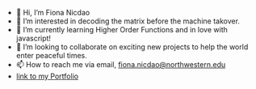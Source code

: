 - 👋 Hi, I’m Fiona Nicdao
- 👀 I’m interested in decoding the matrix before the machine takover.
- 🌱 I’m currently learning Higher Order Functions and in love with javascript!
- 💞️ I’m looking to collaborate on exciting new projects to help the world enter peaceful times. 
- 📫 How to reach me via email, fiona.nicdao@northwestern.edu
- [link to my Portfolio](https://fiona1nicdao.github.io/Homework_02/)
<!---
fiona1nicdao/fiona1nicdao is a ✨ special ✨ repository because its `README.md` (this file) appears on your GitHub profile.
You can click the Preview link to take a look at your changes.
--->

